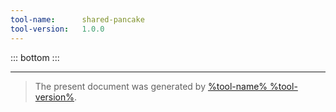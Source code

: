 ```yaml
---
tool-name:      shared-pancake
tool-version:   1.0.0
---
```


::: bottom
:::

---

> The present document was generated by [%tool-name% %tool-version%](https://github.com/ClementLavergne/shared-pancake.git).
